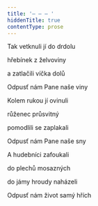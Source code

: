 ```yaml
---
title: '– – – '
hiddenTitle: true
contentType: prose
---
```


Tak vetknuli jí do drdolu

hřebínek z želvoviny

a zatlačili víčka dolů

Odpusť nám Pane naše viny

Kolem rukou jí ovinuli

růženec průsvitný

pomodlili se zaplakali

Odpusť nám Pane naše sny

A hudebníci zafoukali

do plechů mosazných

do jámy hroudy naházeli

Odpusť nám život samý hřích

